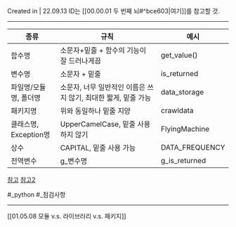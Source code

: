 Created in | 22.09.13
ID는 [[00.00.01 두 번째 뇌#^bce603|여기]]를 참고할 것.

---

| 종류                  | 규칙                                                           | 예시         |
| --------------------- | -------------------------------------------------------------- | ------------ |
| 함수명                | 소문자+밑줄 + 함수의 기능이 잘 드러나게끔                      | get_value()  |
| 변수명                | 소문자 + 밑줄                                                  | is_returned  |
| 파일명/모듈명, 폴더명 | 소문자, 너무 일반적인 이름은 쓰지 않기, 최대한 짧게, 밑줄 가능 | data_storage |
| 패키지명              | 위와 동일하나 밑줄 지양                                        | crawldata      |
| 클래스명, Exception명 | UpperCamelCase, 밑줄 사용하지 않기                             | FlyingMachine             |
| 상수                  | CAPITAL, 밑줄 사용 가능                                        | DATA_FREQUENCY             |
| 전역변수              | g_변수명                                                       | g_is_returned |

[참고](https://dowtech.tistory.com/38) [참고2](https://hermeslog.tistory.com/560)

#_python #_점검사항 

---
[[01.05.08 모듈 v.s. 라이브러리 v.s. 패키지]]
